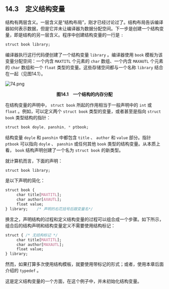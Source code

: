 ## 14.3　定义结构变量

结构有两层含义。一层含义是“结构布局”，刚才已经讨论过了。结构布局告诉编译器如何表示数据，但是它并未让编译器为数据分配空间。下一步是创建一个结构变量，即是结构的另一层含义。程序中创建结构变量的一行是 `:`

```css
struct book library;
```

编译器执行这行代码便创建了一个结构变量 `library` 。编译器使用 `book` 模板为该变量分配空间：一个内含 `MAXTITL` 个元素的 `char` 数组、一个内含 `MAXAUTL` 个元素的 `char` 数组和一个 `float` 类型的变量。这些存储空间都与一个名称 `library` 结合在一起（见图14.1）。

![74.png](./images/74.png)
<center class="my_markdown"><b class="my_markdown">图14.1　一个结构的内存分配</b></center>

在结构变量的声明中， `struct book` 所起的作用相当于一般声明中的 `int` 或 `float` 。例如，可以定义两个 `struct book` 类型的变量，或者甚至是指向 `struct book` 类型结构的指针：

```css
struct book doyle, panshin, * ptbook;
```

结构变量 `doyle` 和 `panshin` 中都包含 `title` 、 `author` 和 `value` 部分。指针 `ptbook` 可以指向 `doyle` 、 `panshin` 或任何其他 `book` 类型的结构变量。从本质上看， `book` 结构声明创建了一个名为 `struct book` 的新类型。

就计算机而言，下面的声明：

```css
struct book library;
```

是以下声明的简化：

```css
struct book {
     char title[MAXTITL];
     char author[AXAUTL];
     float value;
} library;    /* 声明的右花括号后跟变量名*/
```

换言之，声明结构的过程和定义结构变量的过程可以组合成一个步骤。如下所示，组合后的结构声明和结构变量定义不需要使用结构标记：

```css
struct { /* 无结构标记 */
     char title[MAXTITL];
     char author[MAXAUTL];
     float value;
} library;
```

然而，如果打算多次使用结构模板，就要使用带标记的形式；或者，使用本章后面介绍的 `typedef` 。

这是定义结构变量的一个方面，在这个例子中，并未初始化结构变量。

